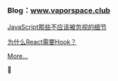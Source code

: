 ### Blog：www.vaporspace.club

[JavaScript那些不应该被忽视的细节](https://vaporspace.club/0.html)

[为什么React需要Hook？](https://vaporspace.club/3.html)

[More...](https://vaporspace.club/)


👋


